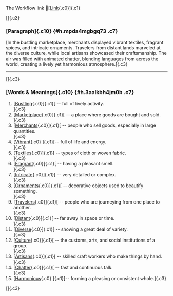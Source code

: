 The Workflow link
👏[[Link](https://www.google.com/url?q=http://www.google.com&sa=D&source=editors&ust=1756315683866892&usg=AOvVaw2UUJVCKT5-GdRXSX7l_Zqx){.c0}]{.c1}

[]{.c3}

### [Paragraph]{.c10} {#h.mpda4mgbgq73 .c7}

[In the bustling marketplace, merchants displayed vibrant textiles,
fragrant spices, and intricate ornaments. Travelers from distant lands
marveled at the diverse culture, while local artisans showcased their
craftsmanship. The air was filled with animated chatter, blending
languages from across the world, creating a lively yet harmonious
atmosphere.]{.c3}

------------------------------------------------------------------------

[]{.c3}

### [Words & Meanings]{.c10} {#h.3aalkbh4jm0b .c7}

1.  [[Bustling](https://www.google.com/url?q=http://www.google.com&sa=D&source=editors&ust=1756315683867802&usg=AOvVaw3NXbIhIj3NI3YmjlQVMu1I){.c0}]{.c1}[ --
    full of lively activity.\
    ]{.c3}
2.  [[Marketplace](https://www.google.com/url?q=http://www.google.com&sa=D&source=editors&ust=1756315683868037&usg=AOvVaw3t6My_pSKWAuhRWl8WSdsE){.c0}]{.c1}[ --
    a place where goods are bought and sold.\
    ]{.c3}
3.  [[Merchants](https://www.google.com/url?q=http://www.google.com&sa=D&source=editors&ust=1756315683868258&usg=AOvVaw3R5VlSyI5Z4IGBAvwO9x-5){.c0}]{.c1}[ --
    people who sell goods, especially in large quantities.\
    ]{.c3}
4.  [[Vibrant](https://www.google.com/url?q=http://www.google.com&sa=D&source=editors&ust=1756315683868439&usg=AOvVaw2b0VZbnsWCfNbSjp0bhq0A){.c0}
    ]{.c1}[-- full of life and energy.\
    ]{.c3}
5.  [[Textiles](https://www.google.com/url?q=http://www.google.com&sa=D&source=editors&ust=1756315683868604&usg=AOvVaw1NKS_HejQldiPYipvHK28e){.c0}]{.c1}[ --
    types of cloth or woven fabric.\
    ]{.c3}
6.  [[Fragrant](https://www.google.com/url?q=http://www.google.com&sa=D&source=editors&ust=1756315683868723&usg=AOvVaw2RBvF-GP5e41vEYkl02bU4){.c0}]{.c1}[ --
    having a pleasant smell.\
    ]{.c3}
7.  [[Intricate](https://www.google.com/url?q=http://www.google.com&sa=D&source=editors&ust=1756315683868853&usg=AOvVaw2hd7s1rFEbg6isFHQVv-yp){.c0}]{.c1}[ --
    very detailed or complex.\
    ]{.c3}
8.  [[Ornaments](https://www.google.com/url?q=http://www.google.com&sa=D&source=editors&ust=1756315683868961&usg=AOvVaw1cKi9tV1puYIGBoY5LvFSe){.c0}]{.c1}[ --
    decorative objects used to beautify something.\
    ]{.c3}
9.  [[Travelers](https://www.google.com/url?q=http://www.google.com&sa=D&source=editors&ust=1756315683869108&usg=AOvVaw2Ly7hkuGrRmnmmROgeXvmD){.c0}]{.c1}[ --
    people who are journeying from one place to another.\
    ]{.c3}
10. [[Distant](https://www.google.com/url?q=http://www.google.com&sa=D&source=editors&ust=1756315683869292&usg=AOvVaw3qG2LFjk4VxiBUIqDeI1mW){.c0}]{.c1}[ --
    far away in space or time.\
    ]{.c3}
11. [[Diverse](https://www.google.com/url?q=http://www.google.com&sa=D&source=editors&ust=1756315683869448&usg=AOvVaw0C3ZERfgAgRmtkSMjCw5X9){.c0}]{.c1}[ --
    showing a great deal of variety.\
    ]{.c3}
12. [[Culture](https://www.google.com/url?q=http://www.google.com&sa=D&source=editors&ust=1756315683869637&usg=AOvVaw3xT_mt0TsgQOlWfb0DO70D){.c0}]{.c1}[ --
    the customs, arts, and social institutions of a group.\
    ]{.c3}
13. [[Artisans](https://www.google.com/url?q=http://www.google.com&sa=D&source=editors&ust=1756315683869874&usg=AOvVaw2FkX2A3-VzSXB8EwHxpV7a){.c0}]{.c1}[ --
    skilled craft workers who make things by hand.\
    ]{.c3}
14. [[Chatter](https://www.google.com/url?q=http://www.google.com&sa=D&source=editors&ust=1756315683870106&usg=AOvVaw1eOOxK8_SU18s1WxPDuaNS){.c0}]{.c1}[ --
    fast and continuous talk.\
    ]{.c3}
15. [[Harmonious](https://www.google.com/url?q=http://www.google.com&sa=D&source=editors&ust=1756315683870293&usg=AOvVaw3bl9bAZMtx0KY8kj9hXwru){.c0}
    ]{.c1}[-- forming a pleasing or consistent whole.]{.c3}

[]{.c3}
